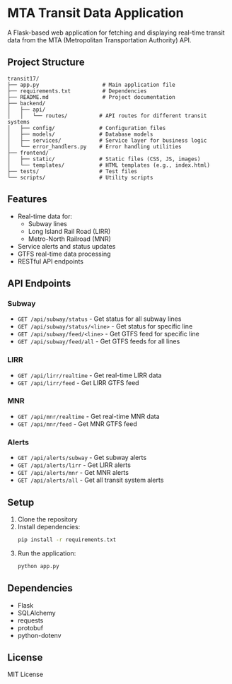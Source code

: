 # MTA Transit Data Application

A Flask-based web application for fetching and displaying real-time transit data from the MTA (Metropolitan Transportation Authority) API.

## Project Structure

```
transit17/
├── app.py                    # Main application file
├── requirements.txt          # Dependencies
├── README.md                 # Project documentation
├── backend/
│   ├── api/
│   │   └── routes/          # API routes for different transit systems
│   ├── config/              # Configuration files
│   ├── models/              # Database models
│   ├── services/            # Service layer for business logic
│   └── error_handlers.py    # Error handling utilities
├── frontend/
│   ├── static/              # Static files (CSS, JS, images)
│   └── templates/           # HTML templates (e.g., index.html)
├── tests/                   # Test files
└── scripts/                 # Utility scripts
```

## Features

- Real-time data for:
  - Subway lines
  - Long Island Rail Road (LIRR)
  - Metro-North Railroad (MNR)
- Service alerts and status updates
- GTFS real-time data processing
- RESTful API endpoints

## API Endpoints

### Subway
- `GET /api/subway/status` - Get status for all subway lines
- `GET /api/subway/status/<line>` - Get status for specific line
- `GET /api/subway/feed/<line>` - Get GTFS feed for specific line
- `GET /api/subway/feed/all` - Get GTFS feeds for all lines

### LIRR
- `GET /api/lirr/realtime` - Get real-time LIRR data
- `GET /api/lirr/feed` - Get LIRR GTFS feed

### MNR
- `GET /api/mnr/realtime` - Get real-time MNR data
- `GET /api/mnr/feed` - Get MNR GTFS feed

### Alerts
- `GET /api/alerts/subway` - Get subway alerts
- `GET /api/alerts/lirr` - Get LIRR alerts
- `GET /api/alerts/mnr` - Get MNR alerts
- `GET /api/alerts/all` - Get all transit system alerts

## Setup

1. Clone the repository
2. Install dependencies:
   ```bash
   pip install -r requirements.txt
   ```
3. Run the application:
   ```bash
   python app.py
   ```

## Dependencies

- Flask
- SQLAlchemy
- requests
- protobuf
- python-dotenv

## License

MIT License 